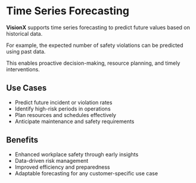 # Time Series Forecasting

**VisionX** supports time series forecasting to predict future values based on historical data.  

For example, the expected number of safety violations can be predicted using past data.  

This enables proactive decision-making, resource planning, and timely interventions.

## Use Cases
- Predict future incident or violation rates
- Identify high-risk periods in operations
- Plan resources and schedules effectively
- Anticipate maintenance and safety requirements

## Benefits
- Enhanced workplace safety through early insights
- Data-driven risk management
- Improved efficiency and preparedness
- Adaptable forecasting for any customer-specific use case
